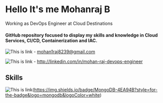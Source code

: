 # Hello It's me Mohanraj B
Working as DevOps Engineer at Cloud Destinations
#### GitHub repository focused to display my skills and knowledge in Cloud Services, CI/CD, Containerization and IAC.
![This is link](https://img.shields.io/badge/Gmail-D14836?style=for-the-badge&logo=gmail&logoColor=white) - mohan1raj8239@gmail.com


![This is link](https://img.shields.io/badge/LinkedIn-0077B5?style=for-the-badge&logo=linkedin&logoColor=white) - http://linkedin.com/in/mohan-raj-devops-engineer


## Skills
![This is link](https://img.shields.io/badge/PostgreSQL-316192?style=for-the-badge&logo=postgresql&logoColor=white)(https://img.shields.io/badge/MongoDB-4EA94B?style=for-the-badge&logo=mongodb&logoColor=white)
